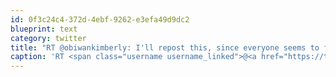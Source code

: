 ```yaml
---
id: 0f3c24c4-372d-4ebf-9262-e3efa49d9dc2
blueprint: text
category: twitter
title: "RT @obiwankimberly: I'll repost this, since everyone seems to forget who Steve Jobs thanked for saving Apple... time.com/time/covers/0,…"
caption: 'RT <span class="username username_linked">@<a href="https://twitter.com/obiwankimberly" title="Kimberly Blessing (she/her)">obiwankimberly</a></span>: I''ll repost this, since everyone seems to forget who Steve Jobs thanked for saving Apple... <a href="http://www.time.com/time/covers/0,16641,19970818,00.html" title="http://www.time.com/time/covers/0,16641,19970818,00.html" class="link link_untco">time.com/time/covers/0,…</a>'
---
```

